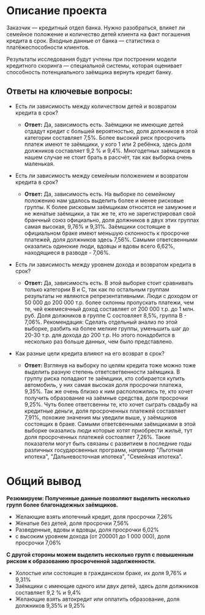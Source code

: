 # Описание проекта

Заказчик — кредитный отдел банка. Нужно разобраться, влияет ли семейное положение и количество детей клиента на факт погашения кредита в срок. Входные данные от банка — статистика о платёжеспособности клиентов.

Результаты исследования будут учтены при построении модели кредитного скоринга — специальной системы, которая оценивает способность потенциального заёмщика вернуть кредит банку.

## Ответы на ключевые вопросы:
- Есть ли зависимость между количеством детей и возвратом кредита в срок?
  - **Ответ:** Да, зависимость есть. Заёмщики не имеющие детей отдадут кредит с большей вероятностью, доля должников в этой категории составляет 7,5%. Более высокий риск просрочить платеж имеют те заёмщики, у кого 1 или 2 ребёнка, здесь доля должников составляет 9,2 % и 9,4%. Многодетных заёмщиков в нашем случае не стоит брать в рассчёт, так как выборка очень маленькая.


- Есть ли зависимость между семейным положением и возвратом кредита в срок?
  - **Ответ:** Да, зависимость есть. На выборке по семейному положению нам удалось выделить более и менее рисковые группы. К более рисковым заёмщикам относятся не замужние и не женатые заёмщики, а так же те, кто не зарегистрировал свой бранчный союз официально, доля должников в двух этих группах самая высокая, 9,76% и 9,31%. Заёмщики состоящие в официальном браке имеют меньшую склонность к просрочке платежей, доля должников здесь 7,56%. Самыми ответсвенными оказались одинокие люди, вдовцы и вдовы всего 6,62%, находящиеся в разводе - 7,06%.


- Есть ли зависимость между уровнем дохода и возвратом кредита в срок?
  - **Ответ:** Да, зависимость есть. В этой выборке стоит сравнивать только категории B и C, так как по остальным группам результаты не являются репрезентативными. Люди с доходом от 50 000 до 200 000 т.р. более склонны пропускать платежи, чем те, чей ежемесячный доход составляет от 200 000 т.р. до 1 млн. руб. Доля должников в группе С состовляет 8,5%, группа B - 7,06%. Рекомендация: Сделать отдельный анализ по этой выборке, разбить на более мелкие группы, уменьшить шаг до  20-30 т.р. для дохода до 200 т.р. Но этого понадобится в несколько раз больше данных, чем было представлено. 
 

- Как разные цели кредита влияют на его возврат в срок?
  - **Ответ:** Взглянув на выборку по целям кредита тоже можно тоже выделить разную степень ответсветвенности заёмщика. В группу риска попадают те заёмщики, кто собирается купить автомобиль, у них самая высокая доля просрочки платежа, 9,35%. Так же очень близко к ним расположились те, кто хочет получить образование на заёмные средства, доля просрочки 9,25%. Чуть более ответсвенны те, кто хочет сыграть свадьбу на кредитные деньги, доля просроченных платежей составляет 7,91%, похожие значения мы уведили выше, у заёмщиков состоящих в браке. Самыми ответсвенными заёмщиками в этой выборке оказались люди которые хотят приобрести жильё, тут доля просроченных платежей состовляет 7,26%. Такие показатели могут быть связаны с развитием в последние годы различных государсвенных программ, например "Льготная ипотека", "Дальневосточная ипотека", "Семейная ипотека".
 

# Общий вывод

**Резюмируем: Полученные данные позволяют выделить несколько групп более благонадежных заёмщиков.**

- Желающие взять ипотечный кредит, доля просрочки 7,26%
- Женатые без детей, доля просрочки 7,56%
- Разведенные, вдовы и вдовцы, доля просрочки 6,02%
- с высоким уровнем дохода (от 200001 до 1 000 000), доля просрочки 7,06%

**С другой стороны можем выделить несколько групп с повышенным риском к образованию просроченной задолженности.**

- Холостые или состоящие в гражданском браке, их доля 9,76% и 9,31%
- Заёмщики с имеющие одного или двух детей, здесь доля должников составляет 9,2 % и 9,4% 
- Желающие взять автокредит или оплатить образование, доля должников 9,35% и 9,25%
